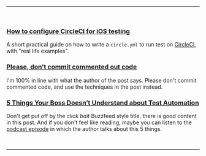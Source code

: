 <br/><hr/><br/>

### [How to configure CircleCI for iOS testing](http://www.mokacoding.com/blog/circle-ci-ios-testing/)

A short practical guide on how to write a `circle.yml` to run test on [CircleCI](https://circleci.com/), with "real life examples".

### [Please, don’t commit commented out code](https://medium.com/@kentcdodds/please-don-t-commit-commented-out-code-53d0b5b26d5f)

I'm 100% in line with what the author of the post says. Please don't commit commented code, and use the techniques in the post instead.

### [5 Things Your Boss Doesn’t Understand about Test Automation](http://www.joecolantonio.com/2015/09/22/5-things-your-boss-doesnt-understand-about-test-automation/)

Don't get put off by the _click bait_ Buzzfeed style title, there is good content in this post. And if you don't feel like reading, maybe you can listen to the [podcast episode](http://joecolantonio.com/testtalks/74-joe-colantonio-5-things-your-manager-doesnt-understand-about-test-automation/) in which the author talks about this 5 things.

<br/><hr/><br/>

